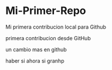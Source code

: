 # Mi-Primer-Repo

Mi primera contribucion local para Github

primera contribucion desde GitHub

un cambio mas en github

haber si ahora si granhp